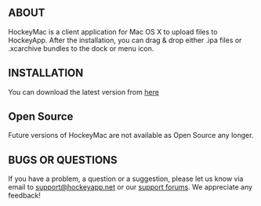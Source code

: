 ## ABOUT

HockeyMac is a client application for Mac OS X to upload files to HockeyApp. After the installation, you can drag & drop either .ipa files or .xcarchive bundles to the dock or menu icon.

## INSTALLATION

You can download the latest version from [here](https://hockeyapp.net/releases/)

## Open Source

Future versions of HockeyMac are not available as Open Source any longer.

## BUGS OR QUESTIONS

If you have a problem, a question or a suggestion, please let us know via email to support@hockeyapp.net or our [support forums](http://support.hockeyapp.net). We appreciate any feedback!

